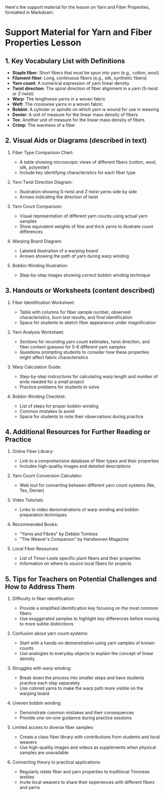 Here's the support material for the lesson on Yarn and Fiber Properties, formatted in Markdown:

# Support Material for Yarn and Fiber Properties Lesson

## 1. Key Vocabulary List with Definitions

- **Staple fiber**: Short fibers that must be spun into yarn (e.g., cotton, wool)
- **Filament fiber**: Long, continuous fibers (e.g., silk, synthetic fibers)
- **Yarn count**: A numerical expression of yarn linear density
- **Twist direction**: The spiral direction of fiber alignment in a yarn (S-twist or Z-twist)
- **Warp**: The lengthwise yarns in a woven fabric
- **Weft**: The crosswise yarns in a woven fabric
- **Bobbin**: A cylinder or spindle on which yarn is wound for use in weaving
- **Denier**: A unit of measure for the linear mass density of fibers
- **Tex**: Another unit of measure for the linear mass density of fibers
- **Crimp**: The waviness of a fiber

## 2. Visual Aids or Diagrams (described in text)

1. Fiber Type Comparison Chart:
   - A table showing microscopic views of different fibers (cotton, wool, silk, polyester)
   - Include key identifying characteristics for each fiber type

2. Yarn Twist Direction Diagram:
   - Illustration showing S-twist and Z-twist yarns side by side
   - Arrows indicating the direction of twist

3. Yarn Count Comparison:
   - Visual representation of different yarn counts using actual yarn samples
   - Show equivalent weights of fine and thick yarns to illustrate count differences

4. Warping Board Diagram:
   - Labeled illustration of a warping board
   - Arrows showing the path of yarn during warp winding

5. Bobbin Winding Illustration:
   - Step-by-step images showing correct bobbin winding technique

## 3. Handouts or Worksheets (content described)

1. Fiber Identification Worksheet:
   - Table with columns for fiber sample number, observed characteristics, burn test results, and final identification
   - Space for students to sketch fiber appearance under magnification

2. Yarn Analysis Worksheet:
   - Sections for recording yarn count estimates, twist direction, and fiber content guesses for 5-6 different yarn samples
   - Questions prompting students to consider how these properties might affect fabric characteristics

3. Warp Calculation Guide:
   - Step-by-step instructions for calculating warp length and number of ends needed for a small project
   - Practice problems for students to solve

4. Bobbin Winding Checklist:
   - List of steps for proper bobbin winding
   - Common mistakes to avoid
   - Space for students to note their observations during practice

## 4. Additional Resources for Further Reading or Practice

1. Online Fiber Library:
   - Link to a comprehensive database of fiber types and their properties
   - Includes high-quality images and detailed descriptions

2. Yarn Count Conversion Calculator:
   - Web tool for converting between different yarn count systems (Ne, Tex, Denier)

3. Video Tutorials:
   - Links to video demonstrations of warp winding and bobbin preparation techniques

4. Recommended Books:
   - "Yarns and Fibres" by Debbie Tomkies
   - "The Weaver's Companion" by Handwoven Magazine

5. Local Fiber Resources:
   - List of Timor-Leste specific plant fibers and their properties
   - Information on where to source local fibers for projects

## 5. Tips for Teachers on Potential Challenges and How to Address Them

1. Difficulty in fiber identification:
   - Provide a simplified identification key focusing on the most common fibers
   - Use exaggerated samples to highlight key differences before moving to more subtle distinctions

2. Confusion about yarn count systems:
   - Start with a hands-on demonstration using yarn samples of known counts
   - Use analogies to everyday objects to explain the concept of linear density

3. Struggles with warp winding:
   - Break down the process into smaller steps and have students practice each step separately
   - Use colored yarns to make the warp path more visible on the warping board

4. Uneven bobbin winding:
   - Demonstrate common mistakes and their consequences
   - Provide one-on-one guidance during practice sessions

5. Limited access to diverse fiber samples:
   - Create a class fiber library with contributions from students and local weavers
   - Use high-quality images and videos as supplements when physical samples are unavailable

6. Connecting theory to practical applications:
   - Regularly relate fiber and yarn properties to traditional Timorese textiles
   - Invite local weavers to share their experiences with different fibers and yarns